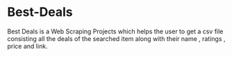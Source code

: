 # Best-Deals
Best Deals is a Web Scraping Projects which helps the user to get a csv file consisting all the deals of the searched item along with their name , ratings , price and link.
